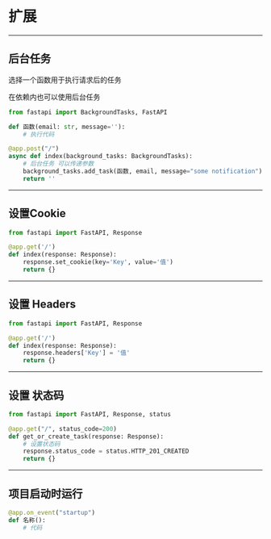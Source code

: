 # 扩展


---
## 后台任务

选择一个函数用于执行请求后的任务

在依赖内也可以使用后台任务


```python
from fastapi import BackgroundTasks, FastAPI

def 函数(email: str, message=''):
    # 执行代码

@app.post("/")
async def index(background_tasks: BackgroundTasks):
    # 后台任务 可以传递参数
    background_tasks.add_task(函数, email, message="some notification")
    return ''
```

---
## 设置Cookie

```python
from fastapi import FastAPI, Response

@app.get('/')
def index(response: Response):
    response.set_cookie(key='Key', value='值')
    return {}
```

---
## 设置 Headers
```python
from fastapi import FastAPI, Response

@app.get('/')
def index(response: Response):
    response.headers['Key'] = '值'
    return {}
```

---
## 设置 状态码
```python
from fastapi import FastAPI, Response, status

@app.get("/", status_code=200)
def get_or_create_task(response: Response):
    # 设置状态码
    response.status_code = status.HTTP_201_CREATED
    return {}
```

---
## 项目启动时运行
```python
@app.on_event("startup")
def 名称():
    # 代码
```


